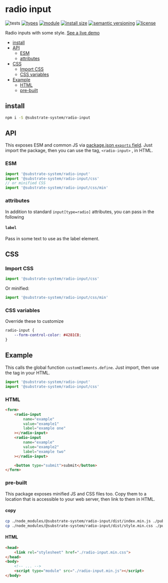 # radio input
![tests](https://github.com/substrate-system/radio-input/actions/workflows/nodejs.yml/badge.svg)
[![types](https://img.shields.io/npm/types/@substrate-system/radio-input?style=flat-square)](README.md)
[![module](https://img.shields.io/badge/module-ESM%2FCJS-blue?style=flat-square)](README.md)
[![install size](https://packagephobia.com/badge?p=@substrate-system/radio-input)](https://packagephobia.com/result?p=@substrate-system/radio-input)
[![semantic versioning](https://img.shields.io/badge/semver-2.0.0-blue?logo=semver&style=flat-square)](https://semver.org/)
[![license](https://img.shields.io/badge/license-MIT-brightgreen.svg?style=flat-square)](LICENSE)

Radio inputs with some style. [See a live demo](https://substrate-system.github.io/radio-input/)

<!-- toc -->

- [install](#install)
- [API](#api)
  * [ESM](#esm)
  * [attributes](#attributes)
- [CSS](#css)
  * [Import CSS](#import-css)
  * [CSS variables](#css-variables)
- [Example](#example)
  * [HTML](#html)
  * [pre-built](#pre-built)

<!-- tocstop -->

## install

```sh
npm i -S @substrate-system/radio-input
```

## API

This exposes ESM and common JS via [package.json `exports` field](https://nodejs.org/api/packages.html#exports). Just import the package, then you can use the tag, `<radio-input>` , in HTML.

### ESM
```js
import '@substrate-system/radio-input'
import '@substrate-system/radio-input/css'
// or minified CSS
import '@substrate-system/radio-input/css/min'
```

### attributes

In addition to standard `input[type=radio]` attributes, you can pass in the following

#### `label`
Pass in some text to use as the label element.

## CSS

### Import CSS

```js
import '@substrate-system/radio-input/css'
```

Or minified:
```js
import '@substrate-system/radio-input/css/min'
```

### CSS variables
Override these to customize

```css
radio-input {
    --form-control-color: #4281CB;
}
```

## Example
This calls the global function `customElements.define`. Just import, then use
the tag in your HTML.

```js
import '@substrate-system/radio-input'
import '@substrate-system/radio-input/css'
```

### HTML
```html
<form>
    <radio-input
        name="example"
        value="example1"
        label="example one"
    ></radio-input>
    <radio-input
        name="example"
        value="example2"
        label="example two"
    ></radio-input>

    <button type="submit">submit</button>
</form>
```

### pre-built
This package exposes minified JS and CSS files too. Copy them to a location that is
accessible to your web server, then link to them in HTML.

#### copy
```sh
cp ./node_modules/@substrate-system/radio-input/dist/index.min.js ./public/radio-input.min.js
cp ./node_modules/@substrate-system/radio-input/dist/style.min.css ./public/radio-input.min.css
```

#### HTML
```html
<head>
    <link rel="stylesheet" href="./radio-input.min.css">
</head>
<body>
    <!-- ... -->
    <script type="module" src="./radio-input.min.js"></script>
</body>
```
